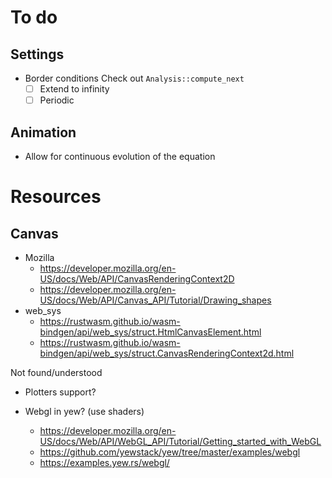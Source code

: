 # To do

## Settings

- Border conditions
  Check out `Analysis::compute_next`
  - [ ] Extend to infinity
  - [ ] Periodic

## Animation

- Allow for continuous evolution of the equation



# Resources

## Canvas

- Mozilla
  - https://developer.mozilla.org/en-US/docs/Web/API/CanvasRenderingContext2D
  - https://developer.mozilla.org/en-US/docs/Web/API/Canvas_API/Tutorial/Drawing_shapes
- web_sys
  - https://rustwasm.github.io/wasm-bindgen/api/web_sys/struct.HtmlCanvasElement.html
  - https://rustwasm.github.io/wasm-bindgen/api/web_sys/struct.CanvasRenderingContext2d.html

Not found/understood

- Plotters support?

- Webgl in yew? (use shaders)
  - https://developer.mozilla.org/en-US/docs/Web/API/WebGL_API/Tutorial/Getting_started_with_WebGL
  - https://github.com/yewstack/yew/tree/master/examples/webgl
  - https://examples.yew.rs/webgl/



